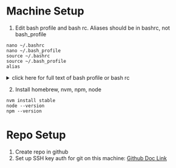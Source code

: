 # Machine Setup
1. Edit bash profile and bash rc. Aliases should be in bashrc, not bash_profile
```
nano ~/.bashrc
nano ~/.bash_profile
source ~/.bashrc
source ~/.bash_profile
alias
```

<details>
  <summary>click here for full text of bash profile or bash rc</summary>
  
  ```
  # Setting PATH for Python 3.7
# The original version is saved in .bash_profile.pysave
PATH="/Library/Frameworks/Python.framework/Versions/3.7/bin:${PATH}"
export PATH

export PATH="/Users/stepha/.pyenv/bin:$PATH"
eval "$(pyenv init -)"
eval "$(pyenv virtualenv-init -)"

# see git branch in terminal
export PS1="\\w:\$(git branch 2>/dev/null | grep '^*' | colrm 1 2)\$ "

# weather and the moon
alias weather='curl -4 http://wttr.in/Houston'
alias moon='curl -4 http://wttr.in/Moon'

# cheat sheet
function cheat() {
  curl cht.sh/$1
}

# code shortcut
alias code="cd ~/Code"

# git shortcuts
alias gitst="git status"
alias gitcheckout="git checkout"
alias gitco="git checkout"
alias gita="git add"
alias gitadd="git add"
alias gitcommit="git commit -m"
alias gitcmt="git commit -m"

# nvm
export NVM_DIR="$HOME/.nvm"
  [ -s "/usr/local/opt/nvm/nvm.sh" ] && . "/usr/local/opt/nvm/nvm.sh"  # This loads nvm
  [ -s "/usr/local/opt/nvm/etc/bash_completion.d/nvm" ] && . "/usr/local/opt/nvm/etc/bash_completion.d/nvm"  # This loads nvm bash_completion
  ```
</details>

2. Install homebrew, nvm, npm, node 
```
nvm install stable
node --version
npm --version
````

# Repo Setup
1. Create repo in github
2. Set up SSH key auth for git on this machine: [Github Doc Link](https://docs.github.com/en/authentication/connecting-to-github-with-ssh/generating-a-new-ssh-key-and-adding-it-to-the-ssh-agent)
